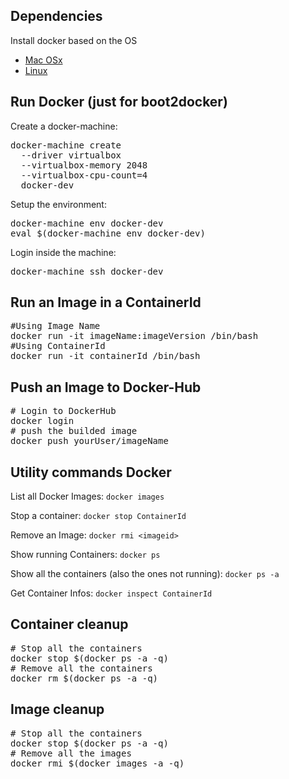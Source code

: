 ## Dependencies
Install docker based on the OS
*   [Mac OSx](https://docs.docker.com/docker-for-mac/)
*   [Linux](https://docs.docker.com/engine/installation/linux/)

## Run Docker (just for __boot2docker__)

Create a docker-machine:
<pre>docker-machine create
  --driver virtualbox
  --virtualbox-memory 2048
  --virtualbox-cpu-count=4
  docker-dev
</pre>

Setup the environment:
<pre>docker-machine env docker-dev
eval $(docker-machine env docker-dev)
</pre>

Login inside the machine:
<pre>docker-machine ssh docker-dev
</pre>

## Run an Image in a ContainerId
<pre>#Using Image Name
docker run -it imageName:imageVersion /bin/bash
#Using ContainerId
docker run -it containerId /bin/bash
</pre>

## Push an Image to Docker-Hub
<pre># Login to DockerHub
docker login
# push the builded image
docker push yourUser/imageName
</pre>

## Utility commands Docker

List all Docker Images: `docker images`

Stop a container: `docker stop ContainerId`

Remove an Image: `docker rmi <imageid>`

Show running Containers: `docker ps`

Show all the containers (also the ones not running): `docker ps -a`

Get Container Infos: `docker inspect ContainerId`

## Container cleanup

<pre># Stop all the containers
docker stop $(docker ps -a -q)
# Remove all the containers
docker rm $(docker ps -a -q)
</pre>

## Image cleanup
<pre># Stop all the containers
docker stop $(docker ps -a -q)
# Remove all the images
docker rmi $(docker images -a -q)
</pre>
